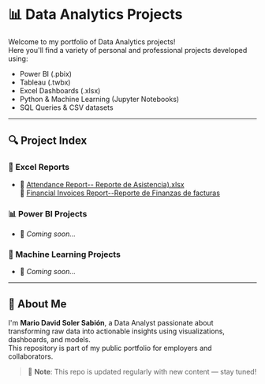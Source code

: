 # 📊 Data Analytics Projects

Welcome to my portfolio of Data Analytics projects!  
Here you'll find a variety of personal and professional projects developed using:

- Power BI (.pbix)
- Tableau (.twbx)
- Excel Dashboards (.xlsx)
- Python & Machine Learning (Jupyter Notebooks)
- SQL Queries & CSV datasets

---

## 🔍 Project Index

### 📁 Excel Reports

- 📄 [Attendance Report-- Reporte de Asistencia).xlsx](Excel/RDA(Prueba).xlsx)  
  🔗 [Financial Invoices Report--Reporte de Finanzas de facturas](https://docs.google.com/spreadsheets/d/1r_73kEDs07ucqjAIeH02pqZmIu9cl9MOjUogdtLLdnM/edit?usp=sharing)

### 📊 Power BI Projects
- 📌 *Coming soon...*

### 🤖 Machine Learning Projects
- 📌 *Coming soon...*

---

## 🧠 About Me

I'm **Mario David Soler Sabión**, a Data Analyst passionate about transforming raw data into actionable insights using visualizations, dashboards, and models.  
This repository is part of my public portfolio for employers and collaborators.

> 📌 **Note**: This repo is updated regularly with new content — stay tuned!

